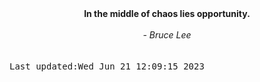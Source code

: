 
<div align="center"><b><span>In the middle of chaos lies opportunity.  </span></b><br><br><i> - Bruce Lee</i></div>
<br><br><kbd>Last updated:Wed Jun 21 12:09:15 2023</kbd>